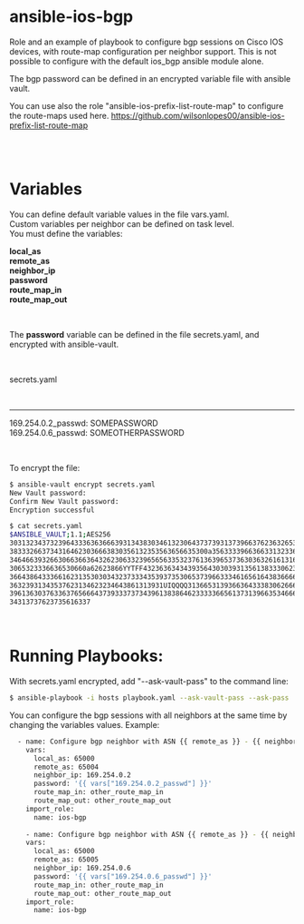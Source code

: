 # ansible-ios-bgp
Role and an example of playbook to configure bgp sessions on Cisco IOS devices, with route-map configuration per neighbor support. This is not possible to configure with the default ios_bgp ansible module alone.

The bgp password can be defined in an encrypted variable file with ansible vault.

You can use also the role "ansible-ios-prefix-list-route-map" to configure the route-maps used here.
https://github.com/wilsonlopes00/ansible-ios-prefix-list-route-map

<br>
<br>

# Variables

You can define default variable values in the file vars.yaml.<br>
Custom variables per neighbor can be defined on task level.<br>
You must define the variables:

**local_as**<br>
**remote_as** <br>
**neighbor_ip**<br>
**password**<br>
**route_map_in**<br>
**route_map_out**<br>

<br>

The **password** variable can be defined in the file secrets.yaml, and encrypted with ansible-vault.

<br>

secrets.yaml

<br>

---
169.254.0.2_passwd: SOMEPASSWORD
<br>
169.254.0.6_passwd: SOMEOTHERPASSWORD

<br>

To encrypt the file:

```sh
$ ansible-vault encrypt secrets.yaml 
New Vault password: 
Confirm New Vault password: 
Encryption successful

$ cat secrets.yaml 
$ANSIBLE_VAULT;1.1;AES256
30313234373239643336363666393134383034613230643737393137396637623632653638336461
3833326637343164623036663830356132353563656635300a356333396636633132336466663932
34646639326630663663643262306332396565633532376136396537363036326161316564313733
3065323336636530660a62623866YYTFF43236363434393564303039313561383330623033396264
36643864333661623135303034323733343539373530653739663334616561643836666362653239
36323931343537623134623234643861313931UIQQQQ313665313936636433383062666365303136
39613630376336376566643739333737343961383864623333366561373139663534666363663032
34313737623735616337
```
<br>



# Running Playbooks:

With secrets.yaml encrypted, add "--ask-vault-pass" to the command line:

```sh
$ ansible-playbook -i hosts playbook.yaml --ask-vault-pass --ask-pass
```


You can configure the bgp sessions with all neighbors at the same time by changing the variables values.
Example:

```sh
  - name: Configure bgp neighbor with ASN {{ remote_as }} - {{ neighbor_ip }}
    vars:
      local_as: 65000
      remote_as: 65004
      neighbor_ip: 169.254.0.2
      password: '{{ vars["169.254.0.2_passwd"] }}'
      route_map_in: other_route_map_in
      route_map_out: other_route_map_out
    import_role:
      name: ios-bgp
      
    - name: Configure bgp neighbor with ASN {{ remote_as }} - {{ neighbor_ip }}
    vars:
      local_as: 65000
      remote_as: 65005
      neighbor_ip: 169.254.0.6
      password: '{{ vars["169.254.0.6_passwd"] }}'
      route_map_in: other_route_map_in
      route_map_out: other_route_map_out
    import_role:
      name: ios-bgp   
      
 ```

